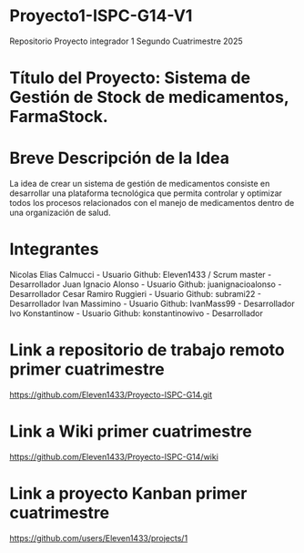 # Proyecto1-ISPC-G14-V1
Repositorio Proyecto integrador 1 Segundo Cuatrimestre 2025

# Título del Proyecto: Sistema de Gestión de Stock de medicamentos, FarmaStock.

# Breve Descripción de la Idea
La idea de crear un sistema de gestión de medicamentos consiste en desarrollar una plataforma tecnológica que permita controlar y optimizar todos los procesos relacionados con el manejo de medicamentos dentro de una organización de salud.

# Integrantes

Nicolas Elias Calmucci - Usuario Github: Eleven1433 / Scrum master - Desarrollador
Juan Ignacio Alonso - Usuario Github: juanignacioalonso - Desarrollador
Cesar Ramiro Ruggieri - Usuario Github: subrami22 - Desarrollador
Ivan Massimino - Usuario Github: IvanMass99 - Desarrollador
Ivo Konstantinow - Usuario Github: konstantinowivo - Desarrollador


# Link a repositorio de trabajo remoto primer cuatrimestre
https://github.com/Eleven1433/Proyecto-ISPC-G14.git

# Link a Wiki primer cuatrimestre
https://github.com/Eleven1433/Proyecto-ISPC-G14/wiki

# Link a proyecto Kanban primer cuatrimestre
https://github.com/users/Eleven1433/projects/1
